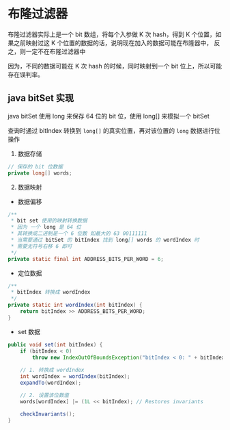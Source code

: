 # 布隆过滤器

布隆过滤器实际上是一个 bit 数组，将每个入参做 K 次 hash，得到 K 个位置，如果之前映射过这 K 个位置的数据的话，说明现在加入的数据可能在布隆器中，
反之，则一定不在布隆过滤器中

因为，不同的数据可能在 K 次 hash 的时候，同时映射到一个 bit 位上，所以可能存在误判率。


## java bitSet 实现

java bitSet 使用 long 来保存 64 位的 bit 位，使用 long[] 来模拟一个 bitSet

查询时通过 bitIndex 转换到 `long[]` 的真实位置，再对该位置的 `long` 数据进行位操作

1. 数据存储

```java
// 保存的 bit 位数据
private long[] words;
```

2. 数据映射

- 数据偏移

```java
/**
 * bit set 使用的映射转换数据
 * 因为 一个 long 是 64 位 
 * 其转换成二进制是一个 6 位数 如最大的 63 00111111
 * 当需要通过 bitSet 的 bitIndex 找到 long[] words 的 wordIndex 时
 * 需要无符号右移 6 即可
 */
private static final int ADDRESS_BITS_PER_WORD = 6;
```

- 定位数据

```java
/**
 * bitIndex 转换成 wordIndex
 */
private static int wordIndex(int bitIndex) {
    return bitIndex >> ADDRESS_BITS_PER_WORD;
}
```

- set 数据

```java
public void set(int bitIndex) {
    if (bitIndex < 0)
        throw new IndexOutOfBoundsException("bitIndex < 0: " + bitIndex);
    
    // 1. 转换成 wordIndex
    int wordIndex = wordIndex(bitIndex);
    expandTo(wordIndex);

    // 2. 设置该位数值
    words[wordIndex] |= (1L << bitIndex); // Restores invariants

    checkInvariants();
}
```

